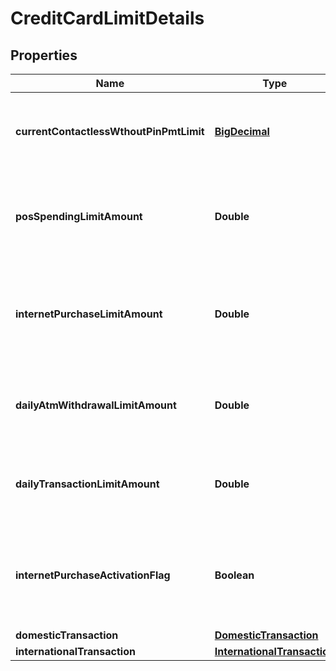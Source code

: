 # CreditCardLimitDetails

## Properties
Name | Type | Description | Notes
------------ | ------------- | ------------- | -------------
**currentContactlessWthoutPinPmtLimit** | [**BigDecimal**](BigDecimal.md) | Transaction limit set by the customer for the contact less payments without pin |  [optional]
**posSpendingLimitAmount** | **Double** | Point Sale Transaction Limit for the Credit card depends on customer selection |  [optional]
**internetPurchaseLimitAmount** | **Double** | Non Point of Sale Transaction Limit for the Credit Card. Example: Online Transaction |  [optional]
**dailyAtmWithdrawalLimitAmount** | **Double** | Field to indicate the limit on local ATM withdrawal amount |  [optional]
**dailyTransactionLimitAmount** | **Double** | This is Daily accumulated Transaction amount Limit and set by customer. |  [optional]
**internetPurchaseActivationFlag** | **Boolean** | The indicator to enable/disable online purchase transaction (E-commerce). |  [optional]
**domesticTransaction** | [**DomesticTransaction**](DomesticTransaction.md) |  |  [optional]
**internationalTransaction** | [**InternationalTransaction**](InternationalTransaction.md) |  |  [optional]
